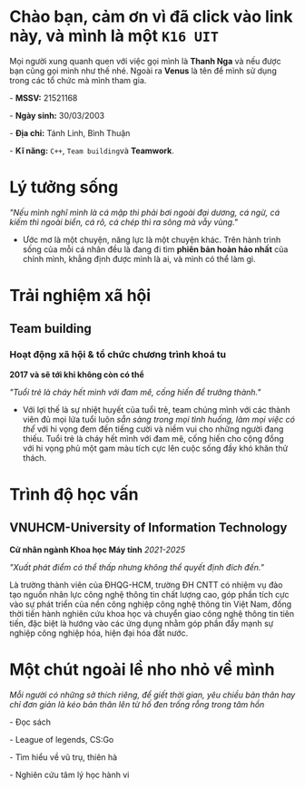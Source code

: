 
# Chào bạn, cảm ơn vì đã click vào link này, và mình là một `K16 UIT`
 Mọi người xung quanh quen với việc gọi mình là **Thanh Nga**
 và nếu được bạn cũng gọi mình như thế nhé. Ngoài ra **Venus**
 là tên để mình sử dụng trong các tổ chức mà mình tham gia.</p>
    - **MSSV:** 21521168 </p>
    - **Ngày sinh:** 30/03/2003</p>
    - **Địa chỉ:** Tánh Linh, Bình Thuận</p>
    - **Kĩ năng:** `C++`, `Team building`và **Teamwork**.</p>
# Lý tưởng sống
*"Nếu mình nghĩ mình là cá mập thì phải bơi ngoài đại dương, cá ngừ, cá kiếm thì ngoài biển, cá rô, cá chép thì ra sông mà vẫy vùng."*</p>
 - Ước mơ là một chuyện, năng lực là một chuyện khác. Trên hành trình sống của mỗi cá nhân đều là đang đi tìm **phiên bản hoàn hảo nhất** 
  của chính mình, khẳng định được mình là ai, và mình có thể làm gì.
# Trải nghiệm xã hội
 ## Team building
   ### Hoạt động xã hội & tổ chức chương trình khoá tu </p>
**2017 và sẽ tới khi không còn có thể** </p>
*"Tuổi trẻ là cháy hết mình với đam mê, cống hiến để trưởng thành."*
- Với lợi thế là sự nhiệt huyết của tuổi trẻ, team chúng mình với các thành viên đủ mọi lứa tuổi luôn *sẵn sàng trong mọi tình huống, làm mọi việc có thể* với hi vọng đem đến tiếng cười và niềm vui cho những người đang thiếu. Tuổi trẻ là cháy hết mình với đam mê, cống hiến cho cộng đồng với hi vọng phủ một gam màu tích cực lên cuộc sống đầy khó khăn thử thách.
# Trình độ học vấn
 ## VNUHCM-University of Information Technology
 **Cử nhân ngành Khoa học Máy tính**
 *2021-2025* </p>
 *"Xuất phát điểm có thể thấp nhưng không thể quyết định đích đến."*</p>
     Là trường thành viên của ĐHQG-HCM, trường ĐH CNTT có nhiệm vụ đào tạo nguồn nhân lực công nghệ thông tin chất lượng cao, góp phần tích cực vào sự phát triển của nền công nghiệp công nghệ thông tin Việt Nam, đồng thời tiến hành nghiên cứu khoa học và chuyển giao công nghệ thông tin tiên tiến, đặc biệt là hướng vào các ứng dụng nhằm góp phần đẩy mạnh sự nghiệp công nghiệp hóa, hiện đại hóa đất nước.
# Một chút ngoài lề nho nhỏ về mình
 *Mỗi người có những sở thích riêng, để giết thời gian, yêu chiều bản thân hay chỉ đơn giản là kéo bản thân lên từ hố đen trống rỗng trong tâm hồn* </p>
      - Đọc sách </p>
      - League of legends, CS:Go </p>
      - Tìm hiểu về vũ trụ, thiên hà </p>
      - Nghiên cứu tâm lý học hành vi </p>
      
      
